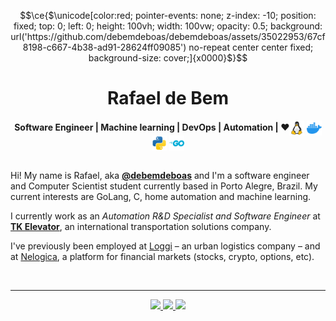 ```math
\ce{$\unicode[color:red; pointer-events: none; z-index: -10; position: fixed; top: 0; left: 0; height: 100vh; width: 100vw; opacity: 0.5; background: url('https://github.com/debemdeboas/debemdeboas/assets/35022953/67cf8198-c667-4b38-ad91-28624ff09085') no-repeat center center fixed; background-size: cover;]{x0000}$}
```
<h1 align="center">Rafael de Bem</h1>

<div align="center">
    <b>Software Engineer | Machine learning | DevOps | Automation | ❤️<img height="24em" align="center" src="linux-svgrepo-com.svg"/> <img height="24em" align="center" src="docker-svgrepo-com.svg"/> <img height="24em" align="center" src="python-svgrepo-com.svg"/> <img height="24em" align="center" src="go-svgrepo-com.svg"/> </b><br><br>
</div>


<!-- <div align="right" style="margin:auto">
<a href="">
    <img src="https://github-readme-stats.debem.dev/api?username=debemdeboas&show=reviews,prs&show_icons=true&hide=contribs&include_all_commits=true&bg_color=24273a&text_color=cad3f5&icon_color=c6a0f6&title_color=8bd5ca&hide_border=true&disable_animations=true"
        alt="My GitHub Stats"
        height="170em"
        align="right">
</a>
</div> -->
<!-- <div align="right" style="margin:auto">
<a href="">
    <img src="https://github-readme-stats.debem.dev/api/top-langs?username=debemdeboas&show_icons=true&exclude_repo=linux-kernel-labsisop,github-readme-stats&hide=jupyter%20notebook&bg_color=24273a&text_color=cad3f5&icon_color=c6a0f6&title_color=8bd5ca&hide_border=true&disable_animations=true&layout=compact&langs_count=8"
        alt="My most used languages"
        width="300em"
        align="right">
</a>
</div>-->

Hi! My name is Rafael, aka [**@debemdeboas**](https://x.com/debemdeboas) and I'm a software engineer and Computer Scientist student currently based in Porto Alegre, Brazil.
My current interests are GoLang, C, home automation and machine learning.

I currently work as an _Automation R&D Specialist and Software Engineer_ at [**TK Elevator**](https://www.tkelevator.com/us-en/), an international transportation solutions company.

I've previously been employed at [Loggi](https://github.com/loggi/) &ndash; an urban logistics company &ndash; and at [Nelogica](https://www.nelogica.com.br/), a platform for financial markets (stocks, crypto, options, etc).

<br/>

---

<div align="center">

<a href="https://www.linkedin.com/in/rbem/">
    <img height="40em" object-fit="cover" src="https://img.shields.io/badge/LinkedIn-0077B5?style=for-the-badge&logo=linkedin&logoColor=white">
</a>

<a href="https://stackoverflow/users/13744772">
    <img height="40em" object-fit="cover" src="https://img.shields.io/badge/-Stackoverflow-FE7A16?style=for-the-badge&logo=stack-overflow&logoColor=white">
</a>

<a href="https://gitlab.com/debemdeboas">
    <img height="40em" object-fit="cover" src="https://img.shields.io/badge/gitlab-%23181717.svg?style=for-the-badge&logo=gitlab&logoColor=white">
</a>

</div>
